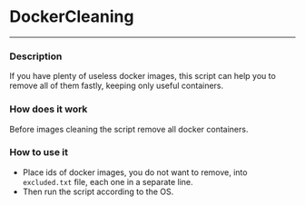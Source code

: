 # DockerCleaning
---
### Description
If you have plenty of useless docker images, this script can help you to remove all of them fastly, keeping only useful containers.  
### How does it work
Before images cleaning the script remove all docker containers.
### How to use it
* Place ids of docker images, you do not want to remove, into `excluded.txt` file, each one in a separate line.
* Then run the script according to the OS.
